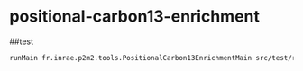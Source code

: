 # positional-carbon13-enrichment

##test
```bash
runMain fr.inrae.p2m2.tools.PositionalCarbon13EnrichmentMain src/test/resources/galaxy430_res.tsv
```